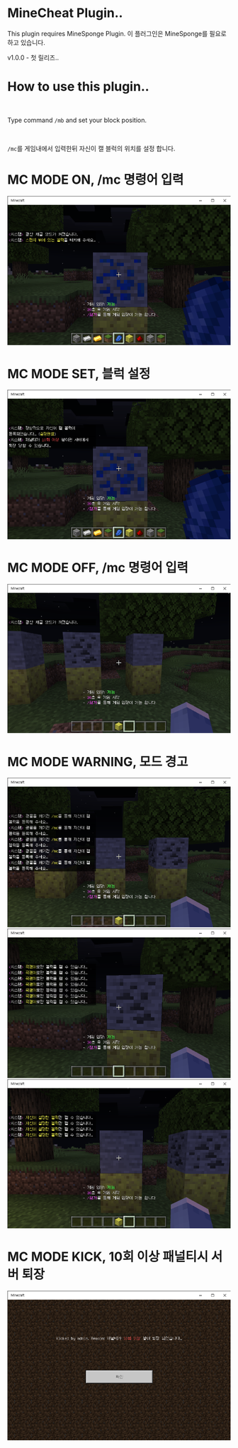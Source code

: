 # MineCheat Plugin..

This plugin requires MineSponge Plugin.
이 플러그인은 MineSponge를 필요로 하고 있습니다.
<br>

v1.0.0 - 첫 릴리즈..<br>

# How to use this plugin..

<br>

Type command `/mb` and set your block position.

<br>

`/mc`를 게임내에서 입력한뒤 자신이 캘 블럭의 위치를 설정 합니다.

# MC MODE ON, /mc 명령어 입력
![](https://github.com/Kim-Developer/MineCheat/blob/master/imgs/mc_on.png)

# MC MODE SET, 블럭 설정
![](https://github.com/Kim-Developer/MineCheat/blob/master/imgs/mc_set.png)

# MC MODE OFF, /mc 명령어 입력
![](https://github.com/Kim-Developer/MineCheat/blob/master/imgs/mc_off.png)

# MC MODE WARNING, 모드 경고
![](https://github.com/Kim-Developer/MineCheat/blob/master/imgs/warning_1.png)
![](https://github.com/Kim-Developer/MineCheat/blob/master/imgs/warning_2.png)
![](https://github.com/Kim-Developer/MineCheat/blob/master/imgs/warning_3.png)

# MC MODE KICK, 10회 이상 패널티시 서버 퇴장 
![](https://github.com/Kim-Developer/MineCheat/blob/master/imgs/kick.png)
